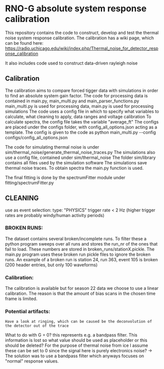 # RNO-G absolute system response calibration

This repository contains the code to construct, develop and test the thermal noise system response calibration.
The calibration has a wiki page, which can be found here: https://radio.uchicago.edu/wiki/index.php/Thermal_noise_for_detector_response_calibration 

It also includes code used to construct data-driven rayleigh noise


## Calibration

The calibration aims to compare forced tigger data with simulations in order to find an absolute system gain factor.
The code for processing data is contained in main.py, main_multi.py and main_parser_functions.py
main_multi.py is used for processing data, main.py is used for processing simulations
The code uses a config file in which to specify what variables to calculate, what cleaning to apply, data ranges and voltage calibration
To calculate spectra, the config file takes the variable "average_ft"
The configs are placed under the configs folder, with config_all_options.json acting as a template.
The config is given to the code as python main_multi.py --config configs/config_all_options.json

The code for simulating thermal noise is under sim/thermal_noise/generate_thermal_noise_traces.py
The simulations also use a config file, contained under sim/thermal_noise
The folder sim/library contains all files used by the simulation software
The simulations save thermal noise traces. To obtain spectra the main.py function is used.

The final fitting is done by the spectrumFitter module under fitting/spectrumFitter.py


## CLEANING
use as event selection:
    type: "PHYSICS"
    trigger rate < 2 Hz (higher trigger rates are probably windy/human activity periods)

### BROKEN RUNS:
The dataset contains several broken/incomplete runs. To filter these a python program sweeps over all runs and stores the run_nr of the ones that fail to load. These numbers are stored in broken_runs/stationX.pickle. The main.py program uses these broken run pickle files to ignore the broken runs. An example of a broken run is station 24, run 363, event 105 is broken (200 header entries, but only 100 waveforms)

### Calibration:
The calibration is available but for season 22 data we choose to use a linear calibration. The reason is that the amount of bias scans in the chosen time frame is limited.

### Potential artifacts:
    Have a look at ringing, which can be caused be the deconvolution of the detector out of the trace

What to do with G = 0? this represents e.g. a bandpass filter.
This information is lost so what value should be used as placeholder or this should be deleted?
For the purpose of thermal noise from ice I assume these can be set to 0 since the signal here is purely electronics noise? -> The solution was to use a bandpass filter which anyways focuses on "normal" response values.
